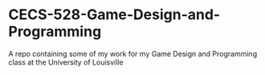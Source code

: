 # CECS-528-Game-Design-and-Programming
A repo containing some of my work for my Game Design and Programming class at the University of Louisville
